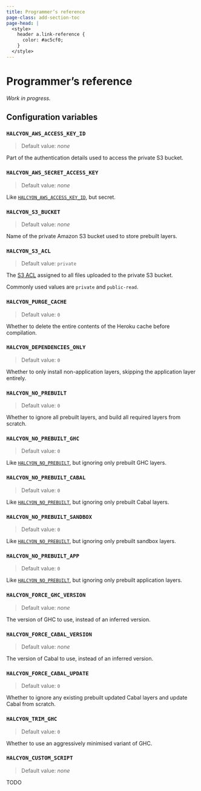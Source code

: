 ```yaml
---
title: Programmer’s reference
page-class: add-section-toc
page-head: |
  <style>
    header a.link-reference {
      color: #ac5cf0;
    }
  </style>
---
```



Programmer’s reference
======================

_Work in progress._


Configuration variables
-----------------------


### `HALCYON_AWS_ACCESS_KEY_ID`
> Default value:  _none_

Part of the authentication details used to access the private S3 bucket.


### `HALCYON_AWS_SECRET_ACCESS_KEY`
> Default value:  _none_

Like [`HALCYON_AWS_ACCESS_KEY_ID`](#halcyon_aws_access_key_id), but secret.


### `HALCYON_S3_BUCKET`
> Default value:  _none_

Name of the private Amazon S3 bucket used to store prebuilt layers.


### `HALCYON_S3_ACL`
> Default value:  `private`

The [S3 <abbr title="Access control list">ACL</abbr>](http://docs.aws.amazon.com/AmazonS3/latest/dev/S3_ACLs_UsingACLs.html) assigned to all files uploaded to the private S3 bucket.

Commonly used values are `private` and `public-read`.


### `HALCYON_PURGE_CACHE`
> Default value:  `0`

Whether to delete the entire contents of the Heroku cache before compilation.


### `HALCYON_DEPENDENCIES_ONLY`
> Default value:  `0`

Whether to only install non-application layers, skipping the application layer entirely.


### `HALCYON_NO_PREBUILT`
> Default value:  `0`

Whether to ignore all prebuilt layers, and build all required layers from scratch.


### `HALCYON_NO_PREBUILT_GHC`
> Default value:  `0`

Like [`HALCYON_NO_PREBUILT`](#halcyon_no_prebuilt), but ignoring only prebuilt GHC layers.


### `HALCYON_NO_PREBUILT_CABAL`
> Default value:  `0`

Like [`HALCYON_NO_PREBUILT`](#halcyon_no_prebuilt), but ignoring only prebuilt Cabal layers.


### `HALCYON_NO_PREBUILT_SANDBOX`
> Default value:  `0`

Like [`HALCYON_NO_PREBUILT`](#halcyon_no_prebuilt), but ignoring only prebuilt sandbox layers.


### `HALCYON_NO_PREBUILT_APP`
> Default value:  `0`

Like [`HALCYON_NO_PREBUILT`](#halcyon_no_prebuilt), but ignoring only prebuilt application layers.


### `HALCYON_FORCE_GHC_VERSION`
> Default value:  _none_

The version of GHC to use, instead of an inferred version.


### `HALCYON_FORCE_CABAL_VERSION`
> Default value:  _none_

The version of Cabal to use, instead of an inferred version.


### `HALCYON_FORCE_CABAL_UPDATE`
> Default value:  `0`

Whether to ignore any existing prebuilt updated Cabal layers and update Cabal from scratch.


### `HALCYON_TRIM_GHC`
> Default value:  `0`

Whether to use an aggressively minimised variant of GHC.


### `HALCYON_CUSTOM_SCRIPT`
> Default value:  _none_

TODO
